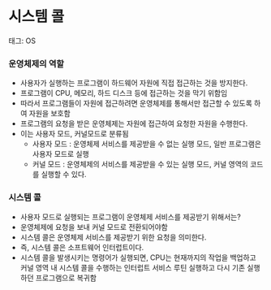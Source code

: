 # 시스템 콜

태그: OS

### 운영체제의 역할

- 사용자가 실행하는 프로그램이 하드웨어 자원에 직접 접근하는 것을 방지한다.
- 프로그램이 CPU, 메모리, 하드 디스크 등에 접근하는 것을 막기 위함임
- 따라서 프로그램들이 자원에 접근하려면 운영체제를 통해서만 접근할 수 있도록 하여 자원을 보호함
- 프로그램의 요청을 받은 운영체제는 자원에 접근하여 요청한 자원을 수행한다.
- 이는 사용자 모드, 커널모드로 분류됨
    - 사용자 모드 : 운영체제 서비스를 제공받을 수 없는 실행 모드, 일반 프로그램은 사용자 모드로 실행
    - 커널 모드 : 운영체제의 서비스를 제공받을 수 있는 실행 모드, 커널 영역의 코드를 실행할 수 있다.

### 시스템 콜

- 사용자 모드로 실행되는 프로그램이 운영체제 서비스를 제공받기 위해서는?
- 운영체제에 요청을 보내 커널 모드로 전환되어야함
- 시스템 콜은 운영체제 서비스를 제공받기 위한 요청을 의미한다.
- 즉, 시스템 콜은 소프트웨어 인터럽트이다.
- 시스템 콜을 발생시키는 명령어가 실행되면, CPU는 현재까지의 작업을 백업하고 커널 영역 내 시스템 콜을 수행하는 인터럽트 서비스 루틴 실행하고 다시 기존 실행하던 프로그램으로 복귀함